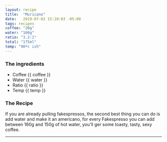 ```yaml
---
layout: recipe
title:  "Muricano"
date:   2019-07-02 15:10:03 -05:00
tags: recipes
coffee: "20g"
water: "160g"
ratio: "3.2:1"
total: "175ml"
temp: "90ºc ish"
---
```



<h3 class="title recipeSummary">The ingredients</h3>
    <ul class="recipeIngredients">
        <li>Coffee <span>{{ coffee }}</span></li>
        <li>Water <span>{{ water }}</span></li>
        <li>Ratio <span>{{ ratio }}</span></li>
        <li>Temp <span>{{ temp }}</span></li>
</ul>

<h3 class="title">The Recipe</h3>

If you are already pulling fakespressos, the second best thing you can do is add water and make it an americano, for every Fakespresso you can add between 160g and 150g of hot water, you'll ger some toasty, tasty, sexy coffee.

<hr>

